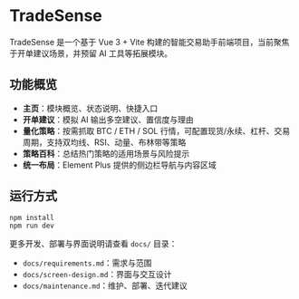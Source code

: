 # TradeSense

TradeSense 是一个基于 Vue 3 + Vite 构建的智能交易助手前端项目，当前聚焦于开单建议场景，并预留 AI 工具等拓展模块。

## 功能概览
- **主页**：模块概览、状态说明、快捷入口
- **开单建议**：模拟 AI 输出多空建议、置信度与理由
- **量化策略**：按需抓取 BTC / ETH / SOL 行情，可配置现货/永续、杠杆、交易周期，支持双均线、RSI、动量、布林带等策略
- **策略百科**：总结热门策略的适用场景与风险提示
- **统一布局**：Element Plus 提供的侧边栏导航与内容区域

## 运行方式
```
npm install
npm run dev
```

更多开发、部署与界面说明请查看 `docs/` 目录：
- `docs/requirements.md`：需求与范围
- `docs/screen-design.md`：界面与交互设计
- `docs/maintenance.md`：维护、部署、迭代建议
